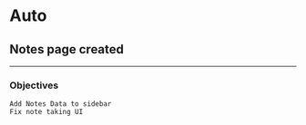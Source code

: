 # Auto
## Notes page created
---
### Objectives
    Add Notes Data to sidebar
    Fix note taking UI